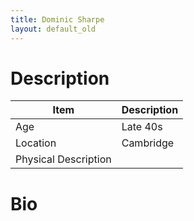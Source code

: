 ```yaml
---
title: Dominic Sharpe
layout: default_old
---
```


# Description

| Item                 | Description |
| -------------------- | ----------- |
| Age                  | Late 40s    |
| Location             | Cambridge   |
| Physical Description |             |

# Bio
